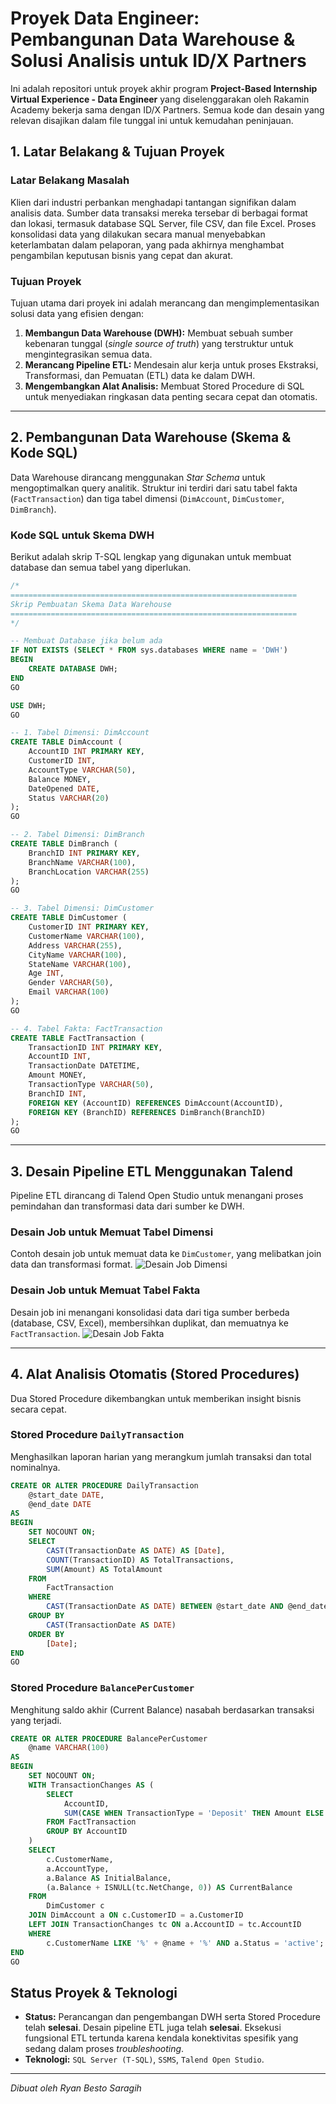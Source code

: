 # Proyek Data Engineer: Pembangunan Data Warehouse & Solusi Analisis untuk ID/X Partners

Ini adalah repositori untuk proyek akhir program **Project-Based Internship Virtual Experience - Data Engineer** yang diselenggarakan oleh Rakamin Academy bekerja sama dengan ID/X Partners. Semua kode dan desain yang relevan disajikan dalam file tunggal ini untuk kemudahan peninjauan.

## 1. Latar Belakang & Tujuan Proyek

### Latar Belakang Masalah
Klien dari industri perbankan menghadapi tantangan signifikan dalam analisis data. Sumber data transaksi mereka tersebar di berbagai format dan lokasi, termasuk database SQL Server, file CSV, dan file Excel. Proses konsolidasi data yang dilakukan secara manual menyebabkan keterlambatan dalam pelaporan, yang pada akhirnya menghambat pengambilan keputusan bisnis yang cepat dan akurat.

### Tujuan Proyek
Tujuan utama dari proyek ini adalah merancang dan mengimplementasikan solusi data yang efisien dengan:
1.  **Membangun Data Warehouse (DWH):** Membuat sebuah sumber kebenaran tunggal (*single source of truth*) yang terstruktur untuk mengintegrasikan semua data.
2.  **Merancang Pipeline ETL:** Mendesain alur kerja untuk proses Ekstraksi, Transformasi, dan Pemuatan (ETL) data ke dalam DWH.
3.  **Mengembangkan Alat Analisis:** Membuat Stored Procedure di SQL untuk menyediakan ringkasan data penting secara cepat dan otomatis.

---

## 2. Pembangunan Data Warehouse (Skema & Kode SQL)

Data Warehouse dirancang menggunakan *Star Schema* untuk mengoptimalkan query analitik. Struktur ini terdiri dari satu tabel fakta (`FactTransaction`) dan tiga tabel dimensi (`DimAccount`, `DimCustomer`, `DimBranch`).

### Kode SQL untuk Skema DWH
Berikut adalah skrip T-SQL lengkap yang digunakan untuk membuat database dan semua tabel yang diperlukan.

```sql
/*
================================================================
Skrip Pembuatan Skema Data Warehouse
================================================================
*/

-- Membuat Database jika belum ada
IF NOT EXISTS (SELECT * FROM sys.databases WHERE name = 'DWH')
BEGIN
    CREATE DATABASE DWH;
END
GO

USE DWH;
GO

-- 1. Tabel Dimensi: DimAccount
CREATE TABLE DimAccount (
    AccountID INT PRIMARY KEY,
    CustomerID INT,
    AccountType VARCHAR(50),
    Balance MONEY,
    DateOpened DATE,
    Status VARCHAR(20)
);
GO

-- 2. Tabel Dimensi: DimBranch
CREATE TABLE DimBranch (
    BranchID INT PRIMARY KEY,
    BranchName VARCHAR(100),
    BranchLocation VARCHAR(255)
);
GO

-- 3. Tabel Dimensi: DimCustomer
CREATE TABLE DimCustomer (
    CustomerID INT PRIMARY KEY,
    CustomerName VARCHAR(100),
    Address VARCHAR(255),
    CityName VARCHAR(100),
    StateName VARCHAR(100),
    Age INT,
    Gender VARCHAR(50),
    Email VARCHAR(100)
);
GO

-- 4. Tabel Fakta: FactTransaction
CREATE TABLE FactTransaction (
    TransactionID INT PRIMARY KEY,
    AccountID INT,
    TransactionDate DATETIME,
    Amount MONEY,
    TransactionType VARCHAR(50),
    BranchID INT,
    FOREIGN KEY (AccountID) REFERENCES DimAccount(AccountID),
    FOREIGN KEY (BranchID) REFERENCES DimBranch(BranchID)
);
GO
```

---

## 3. Desain Pipeline ETL Menggunakan Talend

Pipeline ETL dirancang di Talend Open Studio untuk menangani proses pemindahan dan transformasi data dari sumber ke DWH.

### Desain Job untuk Memuat Tabel Dimensi
Contoh desain job untuk memuat data ke `DimCustomer`, yang melibatkan join data dan transformasi format.
![Desain Job Dimensi](https://github.com/[NAMA_USER_ANDA]/[NAMA_REPO_ANDA]/blob/main/assets/Desain_Job_Load_DimCustomer.png)

### Desain Job untuk Memuat Tabel Fakta
Desain job ini menangani konsolidasi data dari tiga sumber berbeda (database, CSV, Excel), membersihkan duplikat, dan memuatnya ke `FactTransaction`.
![Desain Job Fakta](https://github.com/[NAMA_USER_ANDA]/[NAMA_REPO_ANDA]/blob/main/assets/Desain_Job_Load_FactTransaction.png)

---

## 4. Alat Analisis Otomatis (Stored Procedures)

Dua Stored Procedure dikembangkan untuk memberikan insight bisnis secara cepat.

### Stored Procedure `DailyTransaction`
Menghasilkan laporan harian yang merangkum jumlah transaksi dan total nominalnya.

```sql
CREATE OR ALTER PROCEDURE DailyTransaction
    @start_date DATE,
    @end_date DATE
AS
BEGIN
    SET NOCOUNT ON;
    SELECT
        CAST(TransactionDate AS DATE) AS [Date],
        COUNT(TransactionID) AS TotalTransactions,
        SUM(Amount) AS TotalAmount
    FROM
        FactTransaction
    WHERE
        CAST(TransactionDate AS DATE) BETWEEN @start_date AND @end_date
    GROUP BY
        CAST(TransactionDate AS DATE)
    ORDER BY
        [Date];
END
GO
```

### Stored Procedure `BalancePerCustomer`
Menghitung saldo akhir (Current Balance) nasabah berdasarkan transaksi yang terjadi.

```sql
CREATE OR ALTER PROCEDURE BalancePerCustomer
    @name VARCHAR(100)
AS
BEGIN
    SET NOCOUNT ON;
    WITH TransactionChanges AS (
        SELECT
            AccountID,
            SUM(CASE WHEN TransactionType = 'Deposit' THEN Amount ELSE -Amount END) AS NetChange
        FROM FactTransaction
        GROUP BY AccountID
    )
    SELECT
        c.CustomerName,
        a.AccountType,
        a.Balance AS InitialBalance,
        (a.Balance + ISNULL(tc.NetChange, 0)) AS CurrentBalance
    FROM
        DimCustomer c
    JOIN DimAccount a ON c.CustomerID = a.CustomerID
    LEFT JOIN TransactionChanges tc ON a.AccountID = tc.AccountID
    WHERE
        c.CustomerName LIKE '%' + @name + '%' AND a.Status = 'active';
END
GO
```

## Status Proyek & Teknologi

*   **Status:** Perancangan dan pengembangan DWH serta Stored Procedure telah **selesai**. Desain pipeline ETL juga telah **selesai**. Eksekusi fungsional ETL tertunda karena kendala konektivitas spesifik yang sedang dalam proses *troubleshooting*.
*   **Teknologi:** `SQL Server (T-SQL)`, `SSMS`, `Talend Open Studio`.

---
*Dibuat oleh Ryan Besto Saragih*
